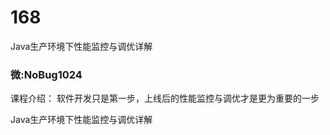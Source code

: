 # 168
Java生产环境下性能监控与调优详解
### 微:NoBug1024 


课程介绍：
软件开发只是第一步，上线后的性能监控与调优才是更为重要的一步

Java生产环境下性能监控与调优详解
